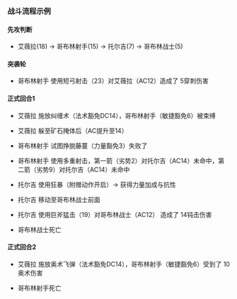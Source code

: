 ### 战斗流程示例

#### 先攻判断
- 艾薇拉(18) → 哥布林射手(15) → 托尔吉(7) → 哥布林战士(5)

#### 突袭轮
- 哥布林射手 使用短弓射击（23）对艾薇拉（AC12）造成了 5穿刺伤害

#### 正式回合1
- 艾薇拉 施放纠缠术（法术豁免DC14），哥布林射手（敏捷豁免6）被束缚
- 艾薇拉 躲至矿石掩体后（AC提升至14）

- 哥布林射手 试图挣脱藤蔓（力量豁免3）失败了
- 哥布林射手 使用多重射击，第一箭（劣势2）对托尔吉（AC14）未命中，第二箭（劣势9）对托尔吉（AC14）未命中

- 托尔吉 使用狂暴（附赠动作开启）→ 获得力量加成与抗性
- 托尔吉 移动至哥布林战士前面
- 托尔吉 使用巨斧猛击（19）对哥布林战士（AC12） 造成了 14钝击伤害

- 哥布林战士死亡

#### 正式回合2
- 艾薇拉 施放奥术飞弹（法术豁免DC14），哥布林射手（敏捷豁免6）受到了 10奥术伤害

- 哥布林射手死亡